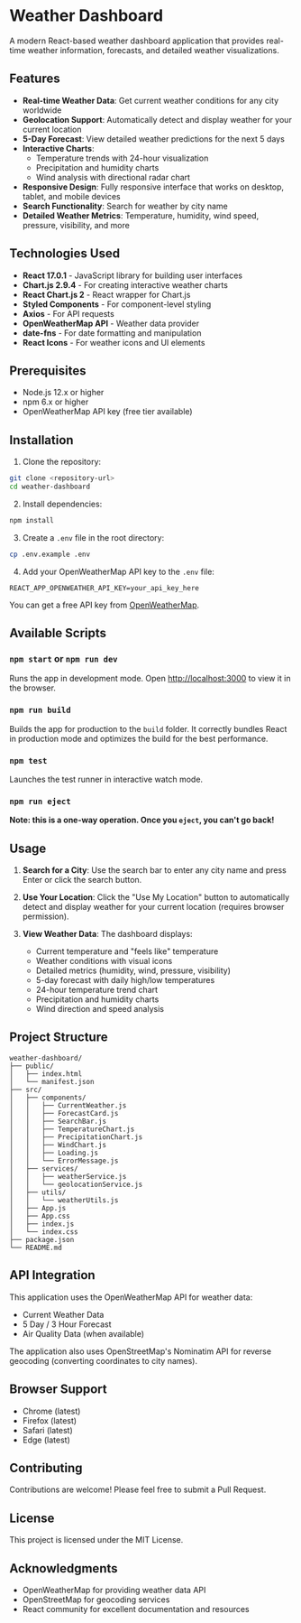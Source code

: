 # Weather Dashboard

A modern React-based weather dashboard application that provides real-time weather information, forecasts, and detailed weather visualizations.

## Features

- **Real-time Weather Data**: Get current weather conditions for any city worldwide
- **Geolocation Support**: Automatically detect and display weather for your current location
- **5-Day Forecast**: View detailed weather predictions for the next 5 days
- **Interactive Charts**: 
  - Temperature trends with 24-hour visualization
  - Precipitation and humidity charts
  - Wind analysis with directional radar chart
- **Responsive Design**: Fully responsive interface that works on desktop, tablet, and mobile devices
- **Search Functionality**: Search for weather by city name
- **Detailed Weather Metrics**: Temperature, humidity, wind speed, pressure, visibility, and more

## Technologies Used

- **React 17.0.1** - JavaScript library for building user interfaces
- **Chart.js 2.9.4** - For creating interactive weather charts
- **React Chart.js 2** - React wrapper for Chart.js
- **Styled Components** - For component-level styling
- **Axios** - For API requests
- **OpenWeatherMap API** - Weather data provider
- **date-fns** - For date formatting and manipulation
- **React Icons** - For weather icons and UI elements

## Prerequisites

- Node.js 12.x or higher
- npm 6.x or higher
- OpenWeatherMap API key (free tier available)

## Installation

1. Clone the repository:
```bash
git clone <repository-url>
cd weather-dashboard
```

2. Install dependencies:
```bash
npm install
```

3. Create a `.env` file in the root directory:
```bash
cp .env.example .env
```

4. Add your OpenWeatherMap API key to the `.env` file:
```
REACT_APP_OPENWEATHER_API_KEY=your_api_key_here
```

You can get a free API key from [OpenWeatherMap](https://openweathermap.org/api).

## Available Scripts

### `npm start` or `npm run dev`
Runs the app in development mode.
Open [http://localhost:3000](http://localhost:3000) to view it in the browser.

### `npm run build`
Builds the app for production to the `build` folder.
It correctly bundles React in production mode and optimizes the build for the best performance.

### `npm test`
Launches the test runner in interactive watch mode.

### `npm run eject`
**Note: this is a one-way operation. Once you `eject`, you can't go back!**

## Usage

1. **Search for a City**: Use the search bar to enter any city name and press Enter or click the search button.

2. **Use Your Location**: Click the "Use My Location" button to automatically detect and display weather for your current location (requires browser permission).

3. **View Weather Data**: The dashboard displays:
   - Current temperature and "feels like" temperature
   - Weather conditions with visual icons
   - Detailed metrics (humidity, wind, pressure, visibility)
   - 5-day forecast with daily high/low temperatures
   - 24-hour temperature trend chart
   - Precipitation and humidity charts
   - Wind direction and speed analysis

## Project Structure

```
weather-dashboard/
├── public/
│   ├── index.html
│   └── manifest.json
├── src/
│   ├── components/
│   │   ├── CurrentWeather.js
│   │   ├── ForecastCard.js
│   │   ├── SearchBar.js
│   │   ├── TemperatureChart.js
│   │   ├── PrecipitationChart.js
│   │   ├── WindChart.js
│   │   ├── Loading.js
│   │   └── ErrorMessage.js
│   ├── services/
│   │   ├── weatherService.js
│   │   └── geolocationService.js
│   ├── utils/
│   │   └── weatherUtils.js
│   ├── App.js
│   ├── App.css
│   ├── index.js
│   └── index.css
├── package.json
└── README.md
```

## API Integration

This application uses the OpenWeatherMap API for weather data:
- Current Weather Data
- 5 Day / 3 Hour Forecast
- Air Quality Data (when available)

The application also uses OpenStreetMap's Nominatim API for reverse geocoding (converting coordinates to city names).

## Browser Support

- Chrome (latest)
- Firefox (latest)
- Safari (latest)
- Edge (latest)

## Contributing

Contributions are welcome! Please feel free to submit a Pull Request.

## License

This project is licensed under the MIT License.

## Acknowledgments

- OpenWeatherMap for providing weather data API
- OpenStreetMap for geocoding services
- React community for excellent documentation and resources
